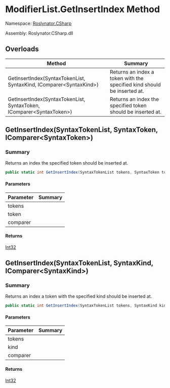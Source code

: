 # ModifierList\.GetInsertIndex Method

Namespace: [Roslynator.CSharp](../../README.md)

Assembly: Roslynator\.CSharp\.dll

## Overloads

| Method | Summary |
| ------ | ------- |
| GetInsertIndex\(SyntaxTokenList, SyntaxKind, IComparer\<SyntaxKind>\) | Returns an index a token with the specified kind should be inserted at\. |
| GetInsertIndex\(SyntaxTokenList, SyntaxToken, IComparer\<SyntaxToken>\) | Returns an index the specified token should be inserted at\. |

## GetInsertIndex\(SyntaxTokenList, SyntaxToken, IComparer\<SyntaxToken>\)

### Summary

Returns an index the specified token should be inserted at\.

```csharp
public static int GetInsertIndex(SyntaxTokenList tokens, SyntaxToken token, IComparer<SyntaxToken> comparer = null)
```

#### Parameters

| Parameter | Summary |
| --------- | ------- |
| tokens | |
| token | |
| comparer | |

#### Returns

[Int32](https://docs.microsoft.com/en-us/dotnet/api/system.int32)




## GetInsertIndex\(SyntaxTokenList, SyntaxKind, IComparer\<SyntaxKind>\)

### Summary

Returns an index a token with the specified kind should be inserted at\.

```csharp
public static int GetInsertIndex(SyntaxTokenList tokens, SyntaxKind kind, IComparer<SyntaxKind> comparer = null)
```

#### Parameters

| Parameter | Summary |
| --------- | ------- |
| tokens | |
| kind | |
| comparer | |

#### Returns

[Int32](https://docs.microsoft.com/en-us/dotnet/api/system.int32)




